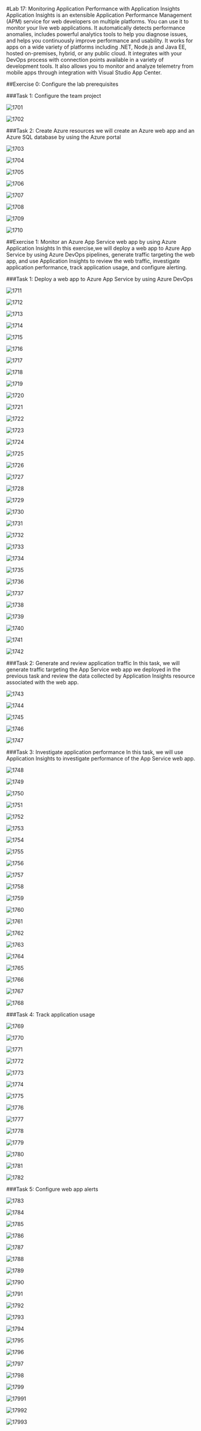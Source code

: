 #Lab 17: Monitoring Application Performance with Application Insights
Application Insights is an extensible Application Performance Management (APM) service for web developers on multiple platforms. You can use it to monitor your live web applications. It automatically detects performance anomalies, includes powerful analytics tools to help you diagnose issues, and helps you continuously improve performance and usability. It works for apps on a wide variety of platforms including .NET, Node.js and Java EE, hosted on-premises, hybrid, or any public cloud. It integrates with your DevOps process with connection points available in a variety of development tools. It also allows you to monitor and analyze telemetry from mobile apps through integration with Visual Studio App Center.

##Exercise 0: Configure the lab prerequisites

###Task 1: Configure the team project

![1701](imagesEvidencia17/1701.PNG)

![1702](imagesEvidencia17/1702.PNG)

###Task 2: Create Azure resources
we will create an Azure web app and an Azure SQL database by using the Azure portal

![1703](imagesEvidencia17/1703.PNG)

![1704](imagesEvidencia17/1704.PNG)

![1705](imagesEvidencia17/1705.PNG)

![1706](imagesEvidencia17/1706.PNG)

![1707](imagesEvidencia17/1707.PNG)

![1708](imagesEvidencia17/1708.PNG)

![1709](imagesEvidencia17/1709.PNG)

![1710](imagesEvidencia17/1710.PNG)

##Exercise 1: Monitor an Azure App Service web app by using Azure Application Insights
In this exercise,we will deploy a web app to Azure App Service by using Azure DevOps pipelines, generate traffic targeting the web app, and use Application Insights to review the web traffic, investigate application performance, track application usage, and configure alerting.

###Task 1: Deploy a web app to Azure App Service by using Azure DevOps

![1711](imagesEvidencia17/1711.PNG)

![1712](imagesEvidencia17/1712.PNG)

![1713](imagesEvidencia17/1713.PNG)

![1714](imagesEvidencia17/1714.PNG)

![1715](imagesEvidencia17/1715.PNG)

![1716](imagesEvidencia17/1716.PNG)

![1717](imagesEvidencia17/1717.PNG)

![1718](imagesEvidencia17/1718.PNG)

![1719](imagesEvidencia17/1719.PNG)

![1720](imagesEvidencia17/1720.PNG)

![1721](imagesEvidencia17/1721.PNG)

![1722](imagesEvidencia17/1722.PNG)

![1723](imagesEvidencia17/1723.PNG)

![1724](imagesEvidencia17/1724.PNG)

![1725](imagesEvidencia17/1725.PNG)

![1726](imagesEvidencia17/1726.PNG)

![1727](imagesEvidencia17/1727.PNG)

![1728](imagesEvidencia17/1728.PNG)

![1729](imagesEvidencia17/1729.PNG)

![1730](imagesEvidencia17/1730.PNG)

![1731](imagesEvidencia17/1731.PNG)

![1732](imagesEvidencia17/1732.PNG)

![1733](imagesEvidencia17/1733.PNG)

![1734](imagesEvidencia17/1734.PNG)

![1735](imagesEvidencia17/1735.PNG)

![1736](imagesEvidencia17/1736.PNG)

![1737](imagesEvidencia17/1737.PNG)

![1738](imagesEvidencia17/1738.PNG)

![1739](imagesEvidencia17/1739.PNG)

![1740](imagesEvidencia17/1740.PNG)

![1741](imagesEvidencia17/1741.PNG)

![1742](imagesEvidencia17/1742.PNG)

###Task 2: Generate and review application traffic
In this task, we will generate traffic targeting the App Service web app we deployed in the previous task and review the data collected by Application Insights resource associated with the web app.

![1743](imagesEvidencia17/1743.PNG)

![1744](imagesEvidencia17/1744.PNG)

![1745](imagesEvidencia17/1745.PNG)

![1746](imagesEvidencia17/1746.PNG)

![1747](imagesEvidencia17/1747.PNG)

###Task 3: Investigate application performance
In this task, we will use Application Insights to investigate performance of the App Service web app.

![1748](imagesEvidencia17/1748.PNG)

![1749](imagesEvidencia17/1749.PNG)

![1750](imagesEvidencia17/1750.PNG)

![1751](imagesEvidencia17/1751.PNG)

![1752](imagesEvidencia17/1752.PNG)

![1753](imagesEvidencia17/1753.PNG)

![1754](imagesEvidencia17/1754.PNG)

![1755](imagesEvidencia17/1755.PNG)

![1756](imagesEvidencia17/1756.PNG)

![1757](imagesEvidencia17/1757.PNG)

![1758](imagesEvidencia17/1758.PNG)

![1759](imagesEvidencia17/1759.PNG)

![1760](imagesEvidencia17/1760.PNG)

![1761](imagesEvidencia17/1761.PNG)

![1762](imagesEvidencia17/1762.PNG)

![1763](imagesEvidencia17/1763.PNG)

![1764](imagesEvidencia17/1764.PNG)

![1765](imagesEvidencia17/1765.PNG)

![1766](imagesEvidencia17/1766.PNG)

![1767](imagesEvidencia17/1767.PNG)

![1768](imagesEvidencia17/1768.PNG)

###Task 4: Track application usage

![1769](imagesEvidencia17/1769.PNG)

![1770](imagesEvidencia17/1770.PNG)

![1771](imagesEvidencia17/1771.PNG)

![1772](imagesEvidencia17/1772.PNG)

![1773](imagesEvidencia17/1773.PNG)

![1774](imagesEvidencia17/1774.PNG)

![1775](imagesEvidencia17/1775.PNG)

![1776](imagesEvidencia17/1776.PNG)

![1777](imagesEvidencia17/1777.PNG)

![1778](imagesEvidencia17/1778.PNG)

![1779](imagesEvidencia17/1779.PNG)

![1780](imagesEvidencia17/1780.PNG)

![1781](imagesEvidencia17/1781.PNG)

![1782](imagesEvidencia17/1782.PNG)

###Task 5: Configure web app alerts

![1783](imagesEvidencia17/1783.PNG)

![1784](imagesEvidencia17/1784.PNG)

![1785](imagesEvidencia17/1785.PNG)

![1786](imagesEvidencia17/1786.PNG)

![1787](imagesEvidencia17/1787.PNG)

![1788](imagesEvidencia17/1788.PNG)

![1789](imagesEvidencia17/1789.PNG)

![1790](imagesEvidencia17/1790.PNG)

![1791](imagesEvidencia17/1791.PNG)

![1792](imagesEvidencia17/1792.PNG)

![1793](imagesEvidencia17/1793.PNG)

![1794](imagesEvidencia17/1794.PNG)

![1795](imagesEvidencia17/1795.PNG)

![1796](imagesEvidencia17/1796.PNG)

![1797](imagesEvidencia17/1797.PNG)

![1798](imagesEvidencia17/1798.PNG)

![1799](imagesEvidencia17/1799.PNG)

![17991](imagesEvidencia17/17991.PNG)

![17992](imagesEvidencia17/17992.PNG)

![17993](imagesEvidencia17/17993.PNG)
